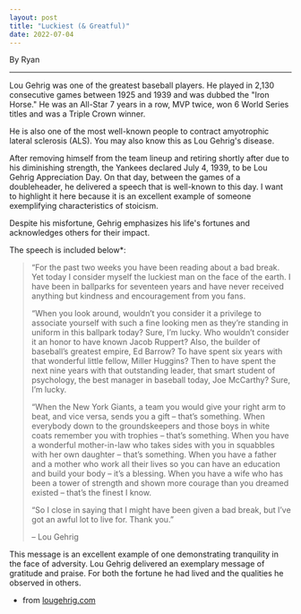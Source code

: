 ```yaml
---
layout: post
title: "Luckiest (& Greatful)"
date: 2022-07-04
---
```


By Ryan

---

Lou Gehrig was one of the greatest baseball players. He played in 2,130 consecutive games between 1925 and 1939 and was dubbed the "Iron Horse." He was an All-Star 7 years in a row, MVP twice, won 6 World Series titles and was a Triple Crown winner. 

He is also one of the most well-known people to contract amyotrophic lateral sclerosis (ALS). You may also know this as Lou Gehrig's disease. 

After removing himself from the team lineup and retiring shortly after due to his diminishing strength, the Yankees declared July 4, 1939, to be Lou Gehrig Appreciation Day. On that day, between the games of a doubleheader, he delivered a speech that is well-known to this day. I want to highlight it here because it is an excellent example of someone exemplifying characteristics of stoicism. 

Despite his misfortune, Gehrig emphasizes his life's fortunes and acknowledges others for their impact. 

The speech is included below*:

>“For the past two weeks you have been reading about a bad break. Yet today I consider myself the luckiest man on the face of the earth. I have been in ballparks for seventeen years and have never received anything but kindness and encouragement from you fans.
>
>“When you look around, wouldn’t you consider it a privilege to associate yourself with such a fine looking men as they’re standing in uniform in this ballpark today? Sure, I’m lucky. Who wouldn’t consider it an honor to have known Jacob Ruppert? Also, the builder of baseball’s greatest empire, Ed Barrow? To have spent six years with that wonderful little fellow, Miller Huggins? Then to have spent the next nine years with that outstanding leader, that smart student of psychology, the best manager in baseball today, Joe McCarthy? Sure, I’m lucky.
>
>“When the New York Giants, a team you would give your right arm to beat, and vice versa, sends you a gift – that’s something. When everybody down to the groundskeepers and those boys in white coats remember you with trophies – that’s something. When you have a wonderful mother-in-law who takes sides with you in squabbles with her own daughter – that’s something. When you have a father and a mother who work all their lives so you can have an education and build your body – it’s a blessing. When you have a wife who has been a tower of strength and shown more courage than you dreamed existed – that’s the finest I know.
>
>“So I close in saying that I might have been given a bad break, but I’ve got an awful lot to live for. Thank you.”
>
>– Lou Gehrig

This message is an excellent example of one demonstrating tranquility in the face of adversity. Lou Gehrig delivered an exemplary message of gratitude and praise. For both the fortune he had lived and the qualities he observed in others.



* from [lougehrig.com](https://lougehrig.com/)


 
